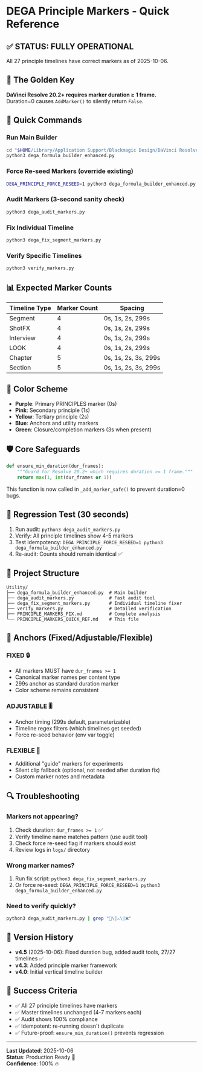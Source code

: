 # DEGA Principle Markers - Quick Reference

## ✅ STATUS: FULLY OPERATIONAL

All 27 principle timelines have correct markers as of 2025-10-06.

## 🔑 The Golden Key

**DaVinci Resolve 20.2+ requires marker duration ≥ 1 frame.**  
Duration=0 causes `AddMarker()` to silently return `False`.

## 🚀 Quick Commands

### Run Main Builder
```bash
cd "$HOME/Library/Application Support/Blackmagic Design/DaVinci Resolve/Fusion/Scripts/Utility"
python3 dega_formula_builder_enhanced.py
```

### Force Re-seed Markers (override existing)
```bash
DEGA_PRINCIPLE_FORCE_RESEED=1 python3 dega_formula_builder_enhanced.py
```

### Audit Markers (3-second sanity check)
```bash
python3 dega_audit_markers.py
```

### Fix Individual Timeline
```bash
python3 dega_fix_segment_markers.py
```

### Verify Specific Timelines
```bash
python3 verify_markers.py
```

## 📊 Expected Marker Counts

| Timeline Type | Marker Count | Spacing |
|--------------|-------------|---------|
| Segment      | 4           | 0s, 1s, 2s, 299s |
| ShotFX       | 4           | 0s, 1s, 2s, 299s |
| Interview    | 4           | 0s, 1s, 2s, 299s |
| LOOK         | 4           | 0s, 1s, 2s, 299s |
| Chapter      | 5           | 0s, 1s, 2s, 3s, 299s |
| Section      | 5           | 0s, 1s, 2s, 3s, 299s |

## 🎨 Color Scheme

- **Purple**: Primary PRINCIPLES marker (0s)
- **Pink**: Secondary principle (1s)
- **Yellow**: Tertiary principle (2s)
- **Blue**: Anchors and utility markers
- **Green**: Closure/completion markers (3s when present)

## 🛡️ Core Safeguards

```python
def ensure_min_duration(dur_frames):
    """Guard for Resolve 20.2+ which requires duration >= 1 frame."""
    return max(1, int(dur_frames or 1))
```

This function is now called in `_add_marker_safe()` to prevent duration=0 bugs.

## 🧪 Regression Test (30 seconds)

1. Run audit: `python3 dega_audit_markers.py`
2. Verify: All principle timelines show 4-5 markers
3. Test idempotency: `DEGA_PRINCIPLE_FORCE_RESEED=1 python3 dega_formula_builder_enhanced.py`
4. Re-audit: Counts should remain identical ✅

## 📁 Project Structure

```
Utility/
├── dega_formula_builder_enhanced.py  # Main builder
├── dega_audit_markers.py             # Fast audit tool
├── dega_fix_segment_markers.py       # Individual timeline fixer
├── verify_markers.py                 # Detailed verification
├── PRINCIPLE_MARKERS_FIX.md          # Complete analysis
└── PRINCIPLE_MARKERS_QUICK_REF.md    # This file
```

## 🎯 Anchors (Fixed/Adjustable/Flexible)

### FIXED 🔒
- All markers MUST have `dur_frames >= 1`
- Canonical marker names per content type
- 299s anchor as standard duration marker
- Color scheme remains consistent

### ADJUSTABLE 🎚️
- Anchor timing (299s default, parameterizable)
- Timeline regex filters (which timelines get seeded)
- Force re-seed behavior (env var toggle)

### FLEXIBLE 🌊
- Additional "guide" markers for experiments
- Silent clip fallback (optional, not needed after duration fix)
- Custom marker notes and metadata

## 🔍 Troubleshooting

### Markers not appearing?
1. Check duration: `dur_frames >= 1` ✅
2. Verify timeline name matches pattern (use audit tool)
3. Check force re-seed flag if markers should exist
4. Review logs in `logs/` directory

### Wrong marker names?
1. Run fix script: `python3 dega_fix_segment_markers.py`
2. Or force re-seed: `DEGA_PRINCIPLE_FORCE_RESEED=1 python3 dega_formula_builder_enhanced.py`

### Need to verify quickly?
```bash
python3 dega_audit_markers.py | grep "🎉\|⚠️\|❌"
```

## 📝 Version History

- **v4.5** (2025-10-06): Fixed duration bug, added audit tools, 27/27 timelines ✅
- **v4.3**: Added principle marker framework
- **v4.0**: Initial vertical timeline builder

## 🎉 Success Criteria

- ✅ All 27 principle timelines have markers
- ✅ Master timelines unchanged (4-7 markers each)
- ✅ Audit shows 100% compliance
- ✅ Idempotent: re-running doesn't duplicate
- ✅ Future-proof: `ensure_min_duration()` prevents regression

---

**Last Updated**: 2025-10-06  
**Status**: Production Ready 🚀  
**Confidence**: 100% 🔥
